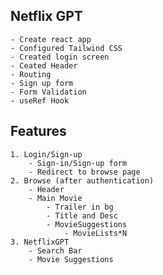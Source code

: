 ## Netflix GPT
    - Create react app
    - Configured Tailwind CSS
    - Created login screen
    - Ceated Header
    - Routing
    - Sign up form
    - Form Validation
    - useRef Hook

## Features
    1. Login/Sign-up
        - Sign-in/Sign-up form
        - Redirect to browse page
    2. Browse (after authentication)
        - Header
        - Main Movie
            - Trailer in bg
            - Title and Desc
            - MovieSuggestions
                - MovieLists*N
    3. NetflixGPT
        - Search Bar
        - Movie Suggestions
